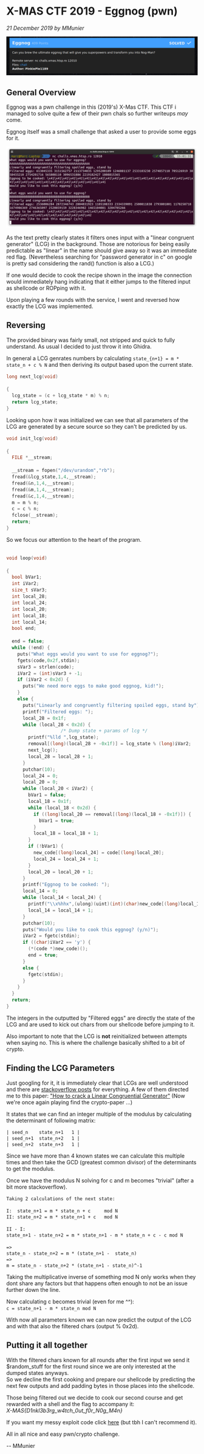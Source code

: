 # X-MAS CTF 2019 - Eggnog (pwn)

*21 December 2019 by MMunier* 

![Challenge Description](Eggnog.png)

## General Overview
Eggnog was a pwn challenge in this (2019's) X-Mas CTF.
This CTF i managed to solve quite a few of their pwn chals so further writeups *may* come.

Eggnog itself was a small challenge that asked a user to provide some eggs for it.

![Challenge Description](Eggnog-interaction.png)

As the text pretty clearly states it filters ones input with a "linear congruent generator" (LCG) in the background.
Those are notorious for being easily predictable as "linear" in the name should give away so it was an immediate red flag.
(Nevertheless searching for "password generator in c" on google is pretty sad considering the rand() function is also a LCG.)

If one would decide to cook the recipe shown in the image the connection would immediately hang indicating that it either jumps to the filtered input as shellcode or ROPping with it.

Upon playing a few rounds with the service, I went and reversed how exactly the LCG was implemented.

## Reversing

The provided binary was fairly small, not stripped and quick to fully understand. As usual I decided to just throw it into Ghidra. 

In general a LCG genrates numbers by calculating 
`state_{n+1} = m * state_n + c % N`
and then deriving its output based upon the current state.

``` c
long next_lcg(void)

{
  lcg_state = (c + lcg_state * m) % n;
  return lcg_state;
}
```


Looking upon how it was initialized we can see that all parameters of the LCG are generated by a secure source so they can't be predicted by us.

``` c
void init_lcg(void)

{
  FILE *__stream;
  
  __stream = fopen("/dev/urandom","rb");
  fread(&lcg_state,1,4,__stream);
  fread(&n,1,4,__stream);
  fread(&m,1,4,__stream);
  fread(&c,1,4,__stream);
  m = m % n;
  c = c % n;
  fclose(__stream);
  return;
}
```

So we focus our attention to the heart of the program.

``` c

void loop(void)

{
  bool bVar1;
  int iVar2;
  size_t sVar3;
  int local_28;
  int local_24;
  int local_20;
  int local_18;
  int local_14;
  bool end;
  
  end = false;
  while (!end) {
    puts("What eggs would you want to use for eggnog?");
    fgets(code,0x2f,stdin);
    sVar3 = strlen(code);
    iVar2 = (int)sVar3 + -1;
    if (iVar2 < 0x2d) {
      puts("We need more eggs to make good eggnog, kid!");
    }
    else {
      puts("Linearly and congruently filtering spoiled eggs, stand by");
      printf("Filtered eggs: ");
      local_28 = 0x1f;
      while (local_28 < 0x2d) {
                    /* Dump state + params of lcg */
        printf("%lld ",lcg_state);
        removal[(long)(local_28 + -0x1f)] = lcg_state % (long)iVar2;
        next_lcg();
        local_28 = local_28 + 1;
      }
      putchar(10);
      local_24 = 0;
      local_20 = 0;
      while (local_20 < iVar2) {
        bVar1 = false;
        local_18 = 0x1f;
        while (local_18 < 0x2d) {
          if ((long)local_20 == removal[(long)(local_18 + -0x1f)]) {
            bVar1 = true;
          }
          local_18 = local_18 + 1;
        }
        if (!bVar1) {
          new_code[(long)local_24] = code[(long)local_20];
          local_24 = local_24 + 1;
        }
        local_20 = local_20 + 1;
      }
      printf("Eggnog to be cooked: ");
      local_14 = 0;
      while (local_14 < local_24) {
        printf("\\x%hhx",(ulong)(uint)(int)(char)new_code[(long)local_14]);
        local_14 = local_14 + 1;
      }
      putchar(10);
      puts("Would you like to cook this eggnog? (y/n)");
      iVar2 = fgetc(stdin);
      if ((char)iVar2 == 'y') {
        (*(code *)new_code)();
        end = true;
      }
      else {
        fgetc(stdin);
      }
    }
  }
  return;
}
```

The integers in the outputted by "Filtered eggs" are directly the state of the LCG and are used to kick out chars from our shellcode before jumping to it.

Also important to note that the LCG is **not** reinitialized between attempts when saying no.
This is where the challenge basically shifted to a bit of crypto.

## Finding the LCG Parameters

Just googling for it, it is immediately clear that LCGs are well understood and there are [stackoverflow posts](https://security.stackexchange.com/questions/4268/cracking-a-linear-congruential-generator) for everything. A few of them directed me to this paper: ["How to crack a Linear Congruential Generator"](http://www.reteam.org/papers/e59.pdf) (Now we're once again playing find the crypto-paper ...)

It states that we can find an integer multiple of the modulus by calculating the determinant of following matrix:

```
| seed_n    state_n+1   1 |
| seed_n+1  state_n+2   1 |
| seed_n+2  state_n+3   1 |
```
Since we have more than 4 known states we can calculate this multiple times and then take the GCD (greatest common divisor) of the determinants to get the modulus.

Once we have the modulus N solving for c and m becomes "trivial" (after a bit more stackoverflow).

```
Taking 2 calculations of the next state:

I:  state_n+1 = m * state_n + c     mod N
II: state_n+2 = m * state_n+1 + c   mod N

II - I: 
state_n+1 - state_n+2 = m * state_n+1 - m * state_n + c - c mod N

=>
state_n - state_n+2 = m * (state_n+1 -  state_n)
=> 
m = state_n - state_n+2 * (state_n+1 - state_n)^-1 
```

Taking the multiplicative inverse of something mod N only works when they dont share any factors but that happens often enough to not be an issue further down the line.

Now calculating c becomes trivial (even for me ^^):\
`c = state_n+1 - m * state_n mod N`

With now all parameters known we can now predict the output of the LCG and with that also the filtered chars (output % 0x2d).

## Putting it all together
With the filtered chars known for all rounds after the first input we send it $random_stuff for the first round since we are only interested at the dumped states anyways.\
So we decline the first cooking and prepare our shellcode by predicting the next few outputs and add padding bytes in those places into the shellcode.

Those being filtered out we decide to cook our second course
and get rewarded with a shell and the flag to accompany it:\
*X-MAS{D1nkl3b3rg_w4tch_0ut_f0r_N0g_M4n}*

If you want my messy exploit code click [here](Eggnog_ex.py) (but tbh I can't recommend it). 

All in all nice and easy pwn/crypto challenge.

-- MMunier

